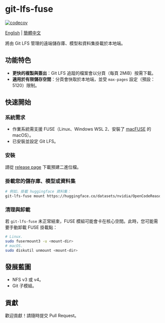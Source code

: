 # git-lfs-fuse

[![codecov](https://codecov.io/gh/git-lfs-fuse/git-lfs-fuse/graph/badge.svg?token=9EXOUDNEFC)](https://codecov.io/gh/git-lfs-fuse/git-lfs-fuse)

[English](README.md) | [簡體中文](README.zh-CN.md)

將由 Git LFS 管理的遠端儲存庫、模型和資料集掛載於本地端。

## 功能特色

- **更快的複製與簽出**：Git LFS 追蹤的檔案會以分頁（每頁 2MiB）按需下載。
- **適用於有限儲存空間**：分頁會快取於本地端，並受 `max-pages` 設定（預設：5120）限制。

## 快速開始

### 系統需求

- 作業系統需支援 FUSE（Linux、Windows WSL 2、安裝了 [macFUSE](https://macfuse.github.io/) 的 macOS）。
- 已安裝並設定 Git LFS。

### 安裝

請從 [release page](https://github.com/git-lfs-fuse/git-lfs-fuse/releases) 下載預建二進位檔。

### 掛載您的儲存庫、模型或資料集

```bash
# 例如，掛載 huggingface 資料集：
git-lfs-fuse mount https://huggingface.co/datasets/nvidia/OpenCodeReasoning --max-pages 5120
```

### 清理與卸載

若 `git-lfs-fuse` 未正常結束，FUSE 模組可能會卡在核心空間。此時，您可能需要手動卸載 FUSE 掛載點：

```sh
# Linux.
sudo fusermount3 -u <mount-dir>
# macOS.
sudo diskutil unmount <mount-dir>
```

## 發展藍圖

- NFS v3 或 v4。
- Git 子模組。

## 貢獻

歡迎貢獻！請隨時提交 Pull Request。
